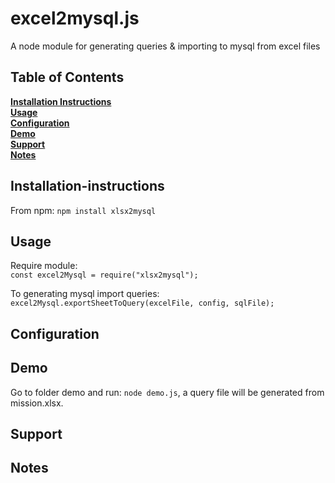 # excel2mysql.js
A node module for generating queries & importing to mysql from excel files

## Table of Contents
**[Installation Instructions](#installation-instructions)**<br>
**[Usage](#Usage)**<br>
**[Configuration](#Configuration)**<br>
**[Demo](#Demo)**<br>
**[Support](#Support)**<br>
**[Notes](#Notes)**<br>



## Installation-instructions
From npm: `npm install xlsx2mysql`
## Usage
Require module:<br>
`const excel2Mysql = require("xlsx2mysql");`

To generating mysql import queries:<br>
`excel2Mysql.exportSheetToQuery(excelFile, config, sqlFile);`

## Configuration

## Demo
Go to folder demo and run: `node demo.js`, a query file will be generated from mission.xlsx.


## Support

## Notes




